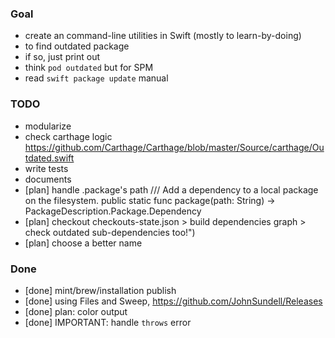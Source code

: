 ### Goal
 + create an command-line utilities in Swift (mostly to learn-by-doing)
 + to find outdated package
 + if so, just print out
 + think `pod outdated` but for SPM
 + read `swift package update` manual

### TODO
 + modularize
 + check carthage logic https://github.com/Carthage/Carthage/blob/master/Source/carthage/Outdated.swift
 + write tests
 + documents
 + [plan] handle .package's path
 /// Add a dependency to a local package on the filesystem.
 public static func package(path: String) -> PackageDescription.Package.Dependency
 + [plan] checkout checkouts-state.json > build dependencies graph > check outdated sub-dependencies too!")
 + [plan] choose a better name
 
 ### Done
 + [done] mint/brew/installation publish
 + [done] using Files and Sweep, https://github.com/JohnSundell/Releases
 + [done] plan: color output
 + [done] IMPORTANT: handle `throws` error

